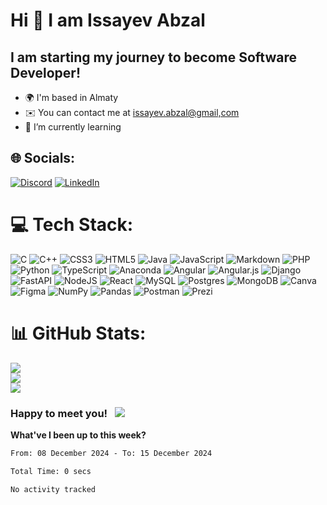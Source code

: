 Hi 👋 I am Issayev Abzal
==============================

I am starting my journey to become Software Developer!
------------------------------------------------------

*   🌍  I'm based in Almaty
*   ✉️  You can contact me at [issayev.abzal@gmail,com](mailto:issayev.abzal@gmail,com)
*   🌱 I’m currently learning<br>


## 🌐 Socials:
[![Discord](https://img.shields.io/badge/Discord-%237289DA.svg?logo=discord&logoColor=white)](https://discord.gg/https://discord.gg/xCtfK2Jdyn) [![LinkedIn](https://img.shields.io/badge/LinkedIn-%230077B5.svg?logo=linkedin&logoColor=white)](https://linkedin.com/in/abzal-issayev-a323161ba) 

# 💻 Tech Stack:
![C](https://img.shields.io/badge/c-%2300599C.svg?style=for-the-badge&logo=c&logoColor=white) ![C++](https://img.shields.io/badge/c++-%2300599C.svg?style=for-the-badge&logo=c%2B%2B&logoColor=white) ![CSS3](https://img.shields.io/badge/css3-%231572B6.svg?style=for-the-badge&logo=css3&logoColor=white) ![HTML5](https://img.shields.io/badge/html5-%23E34F26.svg?style=for-the-badge&logo=html5&logoColor=white) ![Java](https://img.shields.io/badge/java-%23ED8B00.svg?style=for-the-badge&logo=java&logoColor=white) ![JavaScript](https://img.shields.io/badge/javascript-%23323330.svg?style=for-the-badge&logo=javascript&logoColor=%23F7DF1E) ![Markdown](https://img.shields.io/badge/markdown-%23000000.svg?style=for-the-badge&logo=markdown&logoColor=white) ![PHP](https://img.shields.io/badge/php-%23777BB4.svg?style=for-the-badge&logo=php&logoColor=white) ![Python](https://img.shields.io/badge/python-3670A0?style=for-the-badge&logo=python&logoColor=ffdd54) ![TypeScript](https://img.shields.io/badge/typescript-%23007ACC.svg?style=for-the-badge&logo=typescript&logoColor=white) ![Anaconda](https://img.shields.io/badge/Anaconda-%2344A833.svg?style=for-the-badge&logo=anaconda&logoColor=white) ![Angular](https://img.shields.io/badge/angular-%23DD0031.svg?style=for-the-badge&logo=angular&logoColor=white) ![Angular.js](https://img.shields.io/badge/angular.js-%23E23237.svg?style=for-the-badge&logo=angularjs&logoColor=white) ![Django](https://img.shields.io/badge/django-%23092E20.svg?style=for-the-badge&logo=django&logoColor=white) ![FastAPI](https://img.shields.io/badge/FastAPI-005571?style=for-the-badge&logo=fastapi) ![NodeJS](https://img.shields.io/badge/node.js-6DA55F?style=for-the-badge&logo=node.js&logoColor=white) ![React](https://img.shields.io/badge/react-%2320232a.svg?style=for-the-badge&logo=react&logoColor=%2361DAFB) ![MySQL](https://img.shields.io/badge/mysql-%2300f.svg?style=for-the-badge&logo=mysql&logoColor=white) ![Postgres](https://img.shields.io/badge/postgres-%23316192.svg?style=for-the-badge&logo=postgresql&logoColor=white) ![MongoDB](https://img.shields.io/badge/MongoDB-%234ea94b.svg?style=for-the-badge&logo=mongodb&logoColor=white) ![Canva](https://img.shields.io/badge/Canva-%2300C4CC.svg?style=for-the-badge&logo=Canva&logoColor=white) 	![Figma](https://img.shields.io/badge/figma-%23F24E1E.svg?style=for-the-badge&logo=figma&logoColor=white) ![NumPy](https://img.shields.io/badge/numpy-%23013243.svg?style=for-the-badge&logo=numpy&logoColor=white) ![Pandas](https://img.shields.io/badge/pandas-%23150458.svg?style=for-the-badge&logo=pandas&logoColor=white) ![Postman](https://img.shields.io/badge/Postman-FF6C37?style=for-the-badge&logo=postman&logoColor=white) ![Prezi](https://img.shields.io/badge/Prezi-%23000000.svg?style=for-the-badge&logo=Prezi&logoColor=white)

# 📊 GitHub Stats:
![](https://github-readme-stats.vercel.app/api?username=Karisbala&theme=vision-friendly-dark&hide_border=true&include_all_commits=false&count_private=false)<br/>
![](https://github-readme-streak-stats.herokuapp.com/?user=Karisbala&theme=vision-friendly-dark&hide_border=true)<br/>
![](https://github-readme-stats.vercel.app/api/top-langs/?username=Karisbala&theme=vision-friendly-dark&hide_border=true&include_all_commits=false&count_private=false&layout=compact)

### Happy to meet you! &nbsp; ![](https://visitor-badge.glitch.me/badge?page_id=Karisbala.Karisbala)


**What've I been up to this week?** 

<!--START_SECTION:waka-->

```txt
From: 08 December 2024 - To: 15 December 2024

Total Time: 0 secs

No activity tracked
```

<!--END_SECTION:waka-->
